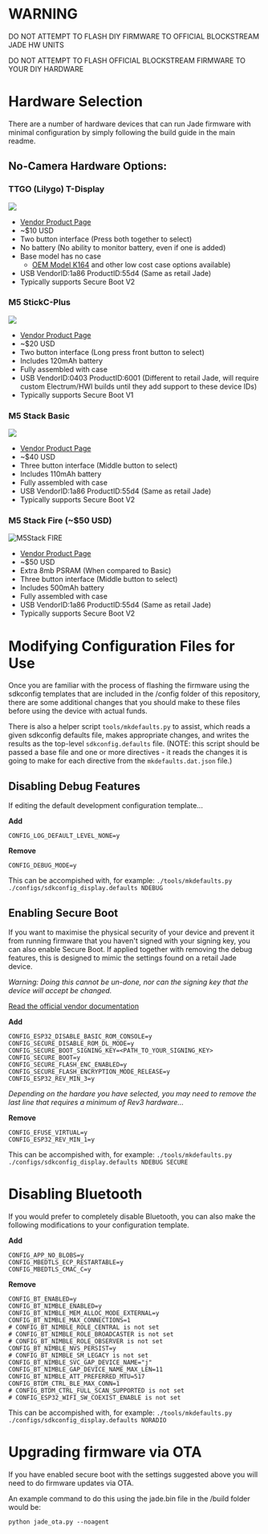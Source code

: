 # WARNING
DO NOT ATTEMPT TO FLASH DIY FIRMWARE TO OFFICIAL BLOCKSTREAM JADE HW UNITS

DO NOT ATTEMPT TO FLASH OFFICIAL BLOCKSTREAM FIRMWARE TO YOUR DIY HARDWARE

# Hardware Selection
There are a number of hardware devices that can run Jade firmware with minimal configuration by simply following the build guide in the main readme.

## No-Camera Hardware Options:

### TTGO (Lilygo) T-Display
![](img/ttgo-tdisplay.jpg)
* [Vendor Product Page](https://www.lilygo.cc/en-ca/products/lilygo%C2%AE-ttgo-t-display-1-14-inch-lcd-esp32-control-board)
* ~$10 USD
* Two button interface (Press both together to select)
* No battery (No ability to monitor battery, even if one is added)
* Base model has no case
  * [OEM Model K164](https://www.lilygo.cc/products/lilygo%C2%AE-ttgo-t-display-1-14-inch-lcd-esp32-control-board?variant=42720264683701) and other low cost case options available)
* USB VendorID:1a86 ProductID:55d4 (Same as retail Jade)
* Typically supports Secure Boot V2

### M5 StickC-Plus
![](img/M5StickCPlus.jpg)
* [Vendor Product Page](https://shop.m5stack.com/collections/m5-controllers/products/m5stickc-plus-esp32-pico-mini-iot-development-kit)
* ~$20 USD
* Two button interface (Long press front button to select)
* Includes 120mAh battery
* Fully assembled with case
* USB VendorID:0403 ProductID:6001 (Different to retail Jade, will require custom Electrum/HWI builds until they add support to these device IDs)
* Typically supports Secure Boot V1

### M5 Stack Basic
![](img/M5Stack-Basic.jpg)
* [Vendor Product Page](https://shop.m5stack.com/products/esp32-basic-core-iot-development-kit-v2-6)
* ~$40 USD
* Three button interface (Middle button to select)
* Includes 110mAh battery
* Fully assembled with case
* USB VendorID:1a86 ProductID:55d4 (Same as retail Jade)
* Typically supports Secure Boot V2

### M5 Stack Fire (~$50 USD)
![M5Stack FIRE](img/M5Stack-FIRE.jpg)
* [Vendor Product Page](https://shop.m5stack.com/collections/m5-controllers/products/m5stack-fire-iot-development-kit-psram-v2-6)
* ~$50 USD
* Extra 8mb PSRAM (When compared to Basic)
* Three button interface (Middle button to select)
* Includes 500mAh battery
* Fully assembled with case
* USB VendorID:1a86 ProductID:55d4 (Same as retail Jade)
* Typically supports Secure Boot V2

# Modifying Configuration Files for Use
Once you are familiar with the process of flashing the firmware using the sdkconfig templates that are included in the /config folder of this repository, there are some additional changes that you should make to these files before using the device with actual funds.

There is also a helper script `tools/mkdefaults.py` to assist, which reads a given sdkconfig defaults file, makes appropriate changes, and writes the results as the top-level `sdkconfig.defaults` file.
(NOTE: this script should be passed a base file and one or more directives - it reads the changes it is going to make for each directive from the `mkdefaults.dat.json` file.)

## Disabling Debug Features
If editing the default development configuration template...

**Add**

    CONFIG_LOG_DEFAULT_LEVEL_NONE=y

**Remove**

    CONFIG_DEBUG_MODE=y

This can be accompished with, for example:
`./tools/mkdefaults.py ./configs/sdkconfig_display.defaults NDEBUG`

## Enabling Secure Boot
If you want to maximise the physical security of your device and prevent it from running firmware that you haven't signed with your signing key, you can also enable Secure Boot.  If applied together with removing the debug features, this is designed to mimic the settings found on a retail Jade device.

_Warning: Doing this cannot be un-done, nor can the signing key that the device will accept be changed._

[Read the official vendor documentation](https://docs.espressif.com/projects/esp-idf/en/latest/esp32/security/secure-boot-v2.html)

**Add**

    CONFIG_ESP32_DISABLE_BASIC_ROM_CONSOLE=y
    CONFIG_SECURE_DISABLE_ROM_DL_MODE=y
    CONFIG_SECURE_BOOT_SIGNING_KEY=<PATH_TO_YOUR_SIGNING_KEY>
    CONFIG_SECURE_BOOT=y
    CONFIG_SECURE_FLASH_ENC_ENABLED=y
    CONFIG_SECURE_FLASH_ENCRYPTION_MODE_RELEASE=y
    CONFIG_ESP32_REV_MIN_3=y

_Depending on the hardare you have selected, you may need to remove the last line that requires a minimum of Rev3 hardware..._

**Remove**

    CONFIG_EFUSE_VIRTUAL=y
    CONFIG_ESP32_REV_MIN_1=y

This can be accompished with, for example:
`./tools/mkdefaults.py ./configs/sdkconfig_display.defaults NDEBUG SECURE`

# Disabling Bluetooth
If you would prefer to completely disable Bluetooth, you can also make the following modifications to your configuration template.

**Add**

    CONFIG_APP_NO_BLOBS=y
    CONFIG_MBEDTLS_ECP_RESTARTABLE=y
    CONFIG_MBEDTLS_CMAC_C=y

**Remove**

    CONFIG_BT_ENABLED=y
    CONFIG_BT_NIMBLE_ENABLED=y
    CONFIG_BT_NIMBLE_MEM_ALLOC_MODE_EXTERNAL=y
    CONFIG_BT_NIMBLE_MAX_CONNECTIONS=1
    # CONFIG_BT_NIMBLE_ROLE_CENTRAL is not set
    # CONFIG_BT_NIMBLE_ROLE_BROADCASTER is not set
    # CONFIG_BT_NIMBLE_ROLE_OBSERVER is not set
    CONFIG_BT_NIMBLE_NVS_PERSIST=y
    # CONFIG_BT_NIMBLE_SM_LEGACY is not set
    CONFIG_BT_NIMBLE_SVC_GAP_DEVICE_NAME="j"
    CONFIG_BT_NIMBLE_GAP_DEVICE_NAME_MAX_LEN=11
    CONFIG_BT_NIMBLE_ATT_PREFERRED_MTU=517
    CONFIG_BTDM_CTRL_BLE_MAX_CONN=1
    # CONFIG_BTDM_CTRL_FULL_SCAN_SUPPORTED is not set
    # CONFIG_ESP32_WIFI_SW_COEXIST_ENABLE is not set

This can be accompished with, for example:
`./tools/mkdefaults.py ./configs/sdkconfig_display.defaults NORADIO`

# Upgrading firmware via OTA
If you have enabled secure boot with the settings suggested above you will need to do firmware updates via OTA.

An example command to do this using the jade.bin file in the /build folder would be:

`python jade_ota.py --noagent`
